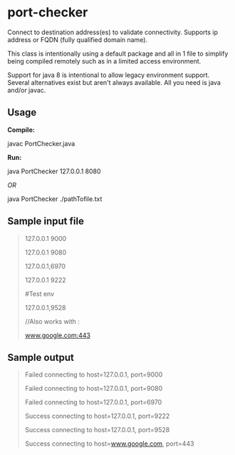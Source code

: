 # port-checker
Connect to destination address(es) to validate connectivity.  Supports ip address or FQDN (fully qualified domain name).

This class is intentionally using a default package and all in 1 file to simplify being compiled remotely such as in a limited access environment.

Support for java 8 is intentional to allow legacy environment support.  Several alternatives exist but aren't always available.  All you need is java and/or javac.

## Usage

**Compile:**

javac PortChecker.java

**Run:**

java PortChecker 127.0.0.1 8080

_OR_

java PortChecker ./pathTofile.txt

## Sample input file

> 127.0.0.1      9000
> 
> 127.0.0.1 9080
> 
> 127.0.0.1,6970
> 
> 127.0.0.1	9222
> 
> #Test env
> 
> 127.0.0.1,9528
> 
> //Also works with :
> 
> www.google.com:443

## Sample output

> Failed connecting to host=127.0.0.1, port=9000
> 
> Failed connecting to host=127.0.0.1, port=9080
>
> Failed connecting to host=127.0.0.1, port=6970
> 
> Success connecting to host=127.0.0.1, port=9222
> 
> Success connecting to host=127.0.0.1, port=9528
> 
> Success connecting to host=www.google.com, port=443
> 

